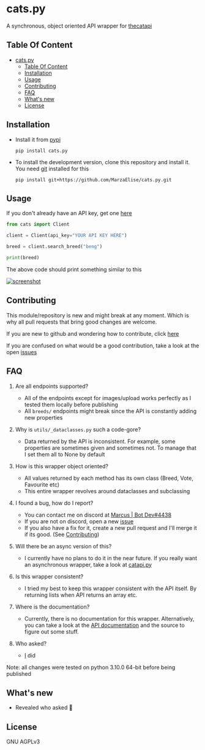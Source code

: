 # cats.py

A synchronous, object oriented API wrapper for [thecatapi](https://thecatapi.com)

## Table Of Content

- [cats.py](#catspy)
  - [Table Of Content](#table-of-content)
  - [Installation](#installation)
  - [Usage](#usage)
  - [Contributing](#contributing)
  - [FAQ](#faq)
  - [What's new](#whats-new)
  - [License](#license)

## Installation

- Install it from [pypi](https://pypi.org/project/cats.py)

   ```shell
   pip install cats.py
   ```

- To install the development version,
clone this repository and install it. You need [git](https://git-scm.com) installed for this

   ```shell
   pip install git+https://github.com/MarzaElise/cats.py.git
   ```

## Usage

If you don't already have an API key, get one [here](https://thecatapi.com/)

```py
from cats import Client

client = Client(api_key="YOUR API KEY HERE")

breed = client.search_breed("beng")

print(breed)
```

The above code should print something similar to this

[![screenshot](https://media.discordapp.net/attachments/887217168276656191/896471930557853736/unknown.png?width=1024&height=131)](https://media.discordapp.net/attachments/887217168276656191/896471930557853736/unknown.png?width=1024&height=131)

## Contributing

This module/repository is new and might break at any moment. Which is why all pull requests that bring
good changes are welcome.

If you are new to github and wondering how to contribute, click [here](https://github.com/firstcontributions/first-contributions)

If you are confused on what would be a good contribution, take a look at the open [issues](https://github.com/MarzaElise/cats.py/issues)

## FAQ

1. Are all endpoints supported?

   - All of the endpoints except for images/upload works perfectly as I tested them locally before publishing
   - All `breeds/` endpoints might break since the API is constantly adding new properties

2. Why is `utils/_dataclasses.py` such a code-gore?

   - Data returned by the API is inconsistent. For example, some properties are sometimes given and
    sometimes not. To manage that I set them all to None by default

3. How is this wrapper object oriented?

   - All values returned by each method has its own class (Breed, Vote, Favourite etc)
   - This entire wrapper revolves around dataclasses and subclassing

4. I found a bug, how do I report?

   - You can contact me on discord at [Marcus | Bot Dev#4438](https://discord.com/users/754557382708822137)
   - If you are not on discord, open a new [issue](https://github.com/MarzaElise/cats.py/issues)
   - If you also have a fix for it, create a new pull request and I'll merge it if its good. (See [Contributing](#contributing))

5. Will there be an async version of this?

   - I currently have no plans to do it in the near future. If you really want an asynchronous wrapper,
   take a look at [catapi.py](https://github.com/ephreal/catapi.py)

6. Is this wrapper consistent?

   - I tried my best to keep this wrapper consistent with the API itself. By returning lists when API
     returns an array etc.

7. Where is the documentation?

   - Currently, there is no documentation for this wrapper. Alternatively, you can take a look at the
     [API documentation](https://docs.thecatapi.com) and the source to figure out some stuff.

8. Who asked?

   - [I](https://discord.com/users/754557382708822137) did

Note: all changes were tested on python 3.10.0 64-bit before being published

## What's new

- Revealed who asked 👀

## License

GNU AGPLv3
